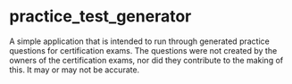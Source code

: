 # practice_test_generator
A simple application that is intended to run through generated practice questions for certification exams. The questions were not created by the owners of the certification exams, nor did they contribute to the making of this. It may or may not be accurate.
